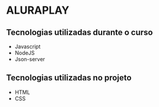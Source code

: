 # ALURAPLAY

## Tecnologias utilizadas durante o curso
* Javascript
* NodeJS
* Json-server

## Tecnologias utilizadas no projeto
* HTML
* CSS

